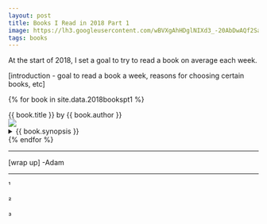 ```yaml
---
layout: post
title: Books I Read in 2018 Part 1
image: https://lh3.googleusercontent.com/wBVXgAhHDglNIXd3_-20AbDwAQf2Sajn-cfDicWhz86Hrq0tNlhSrp_tPF-tOTDwLFsiKG3ceVmIzFYwiV1cjiIZNrjRS8a12ECvlRaSp5RnL1qEprYQzY0TYX3HZBhSGJCx2L1zRtk=w2400
tags: books
---
```


At the start of 2018, I set a goal to try to read a book on average each week. 

[introduction - goal to read a book a week, reasons for choosing certain books, etc]

{% for book in site.data.2018bookspt1 %}
<div class="mediatitle">{{ book.title }} by {{ book.author }}</div>
<div class="mediaoverview row">
	<img class="mediaimg mycolumn" src="{{ book.image }}">
	<div class="mediatext myrow">
		<details>
			<summary>
				{{ book.synopsis }}
			</summary>
			{{ book.reaction }}
		</details>
	</div>
</div>
{% endfor %}

***


[wrap up]
-Adam


***
¹

²

³


